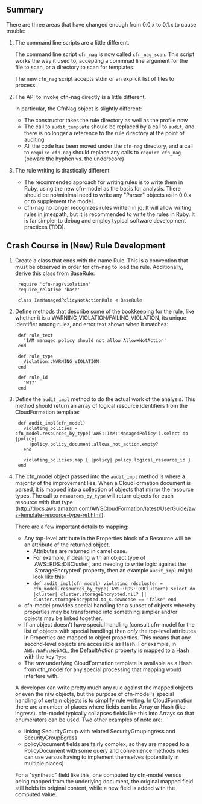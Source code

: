 ## Summary

There are three areas that have changed enough from 0.0.x to 0.1.x to cause trouble:

1. The command line scripts are a little different.

   The command line script `cfn_nag` is now called `cfn_nag_scan`.  This script works the way it used to,
   accepting a commnad line argument for the file to scan,  or a directory to scan for templates.

   The new `cfn_nag` script accepts stdin or an explicit list of files to process.

2. The API to invoke cfn-nag directly is a little different.

   In particular, the CfnNag object is slightly different:

   * The constructor takes the rule directory as well as the profile now
   * The call to `audit_template` should be replaced by a call to `audit`, and there is no longer
     a reference to the rule directory at the point of auditing
   * All the code has been moved under the `cfn-nag` directory, and a call to `require cfn-nag` should
     replace any calls to `require cfn_nag` (beware the hyphen vs. the underscore)

3. The rule writing is drastically different

   * The recommended approach for writing rules is to write them in Ruby, using the new cfn-model as the basis
     for analysis.  There should be no/minimal need to write any "Parser" objects as in 0.0.x or to supplement
     the model.
   * cfn-nag no longer recognizes rules written in jq.  It will allow writing rules in jmespath, but it is recommended
     to write the rules in Ruby.  It is far simpler to debug and employ typical software development practices (TDD).

## Crash Course in (New) Rule Development

1. Create a class that ends with the name Rule.  This is a convention that must be observed in order for cfn-nag to load
   the rule.  Additionally, derive this class from BaseRule:

        require 'cfn-nag/violation'
        require_relative 'base'

        class IamManagedPolicyNotActionRule < BaseRule

2. Define methods that describe some of the bookkeeping for the rule, like whether it is a WARNING_VIOLATION/FAILING_VIOLATION, its
   unique identifier among rules, and error text shown when it matches:

        def rule_text
          'IAM managed policy should not allow Allow+NotAction'
        end

        def rule_type
          Violation::WARNING_VIOLATION
        end

        def rule_id
          'W17'
        end

3. Define the `audit_impl` method to do the actual work of the analysis.  This method should return an array of
   logical resource identifiers from the CloudFormation template:

        def audit_impl(cfn_model)
          violating_policies = cfn_model.resources_by_type('AWS::IAM::ManagedPolicy').select do |policy|
            !policy.policy_document.allows_not_action.empty?
          end

          violating_policies.map { |policy| policy.logical_resource_id }
        end

4. The cfn_model object passed into the `audit_impl` method is where a majority of the improvement lies.  When
   a CloudFormation document is parsed, it is mapped into a collection of objects that mirror the resource types.
   The call to `resources_by_type` will return objects for each resource with that type (http://docs.aws.amazon.com/AWSCloudFormation/latest/UserGuide/aws-template-resource-type-ref.html).

   There are a few important details to mapping:
   * Any top-level attribute in the Properties block of a Resource will be an attribute of the returned object.
     * Attributes are returned in camel case.
     * For example, if dealing with an object type of 'AWS::RDS:;DBCluster', and needing to write logic against the 'StorageEncrypted' property, then an example `audit_impl` might look like this:
     * `def audit_impl(cfn_model)
       violating_rdscluster = cfn_model.resources_by_type('AWS::RDS::DBCluster').select do |cluster|
         cluster.storageEncrypted.nil? || cluster.storageEncrypted.to_s.downcase == 'false'
       end`
   * cfn-model provides special handling for a subset of objects whereby properties may be transformed into something
     simpler and/or objects may be linked together.  
   * If an object doesn't have special handling (consult cfn-model for the list of objects with special handling) then
     _only_ the top-level attributes in Properties are mapped to object properties.  This means that any second-level
     objects are accessible as Hash.  For example, in `AWS::WAF::WebACL`, the DefaultAction property is mapped to a Hash
     with the key `Type`
   * The raw underlying CloudFormation template is available as a Hash from cfn_model for any special processing
     that mapping would interfere with.

   A developer can write pretty much any rule against the mapped objects or even the raw objects, but the purpose
   of cfn-model's special handling of certain objects is to simplify rule writing.  In CloudFormation there are a number
   of places where fields can be Array or Hash (like ingress).  cfn-model typically collapses fields like this into
   Arrays so that enumerators can be used.  Two other examples of note are:

   * linking SecurityGroup with related SecurityGroupIngress and SecurityGroupEgress
   * policyDocument fields are fairly complex, so they are mapped to a PolicyDocument with some query and
     convenience methods rules can use versus having to implement themselves (potentially in multiple places)

   For a "synthetic" field like this, one computed by cfn-model versus being mapped from the underlying document,
   the original mapped field still holds its original content, while a new field is added with the computed
   value.


